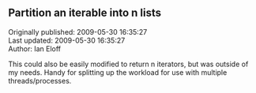 ## Partition an iterable into n lists  
Originally published: 2009-05-30 16:35:27  
Last updated: 2009-05-30 16:35:27  
Author: Ian Eloff  
  
This could also be easily modified to return n iterators, but was outside of my needs. Handy for splitting up the workload for use with multiple threads/processes.